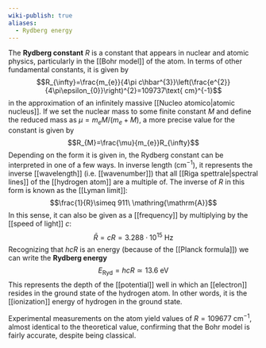 ```yaml
---
wiki-publish: true
aliases:
  - Rydberg energy
---
```

The **Rydberg constant** $R$ is a constant that appears in nuclear and atomic physics, particularly in the [[Bohr model]] of the atom. In terms of other fundamental constants, it is given by
$$R_{\infty}=\frac{m_{e}}{4\pi c\hbar^{3}}\left(\frac{e^{2}}{4\pi\epsilon_{0}}\right)^{2}=109737\text{ cm}^{-1}$$
in the approximation of an infinitely massive [[Nucleo atomico|atomic nucleus]]. If we set the nuclear mass to some finite constant $M$ and define the reduced mass as $\mu=m_{e}M/(m_{e}+M)$, a more precise value for the constant is given by
$$R_{M}=\frac{\mu}{m_{e}}R_{\infty}$$
Depending on the form it is given in, the Rydberg constant can be interpreted in one of a few ways. In inverse length ($\text{cm}^{-1}$), it represents the inverse [[wavelength]] (i.e. [[wavenumber]]) that all [[Riga spettrale|spectral lines]] of the [[hydrogen atom]] are a multiple of. The inverse of $R$ in this form is known as the [[Lyman limit]]:
$$\frac{1}{R}\simeq 911\ \mathring{\mathrm{A}}$$
In this sense, it can also be given as a [[frequency]] by multiplying by the [[speed of light]] $c$:
$$\bar{R}=cR=3.288\cdot10^{15}\text{ Hz}$$
Recognizing that $hcR$ is an energy (because of the [[Planck formula]]) we can write the **Rydberg energy**
$$E_\text{Ryd}=hcR\simeq13.6\text{ eV}$$
This represents the depth of the [[potential]] well in which an [[electron]] resides in the ground state of the hydrogen atom. In other words, it is the [[ionization]] energy of hydrogen in the ground state.

Experimental measurements on the atom yield values of $R=109677\text{ cm}^{-1}$, almost identical to the theoretical value, confirming that the Bohr model is fairly accurate, despite being classical.